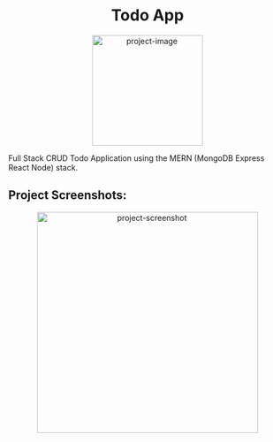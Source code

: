<h1 align="center" id="title">Todo App</h1>

<p align="center"><img src="https://i.imgur.com/KmYSmqA.png" alt="project-image" height="200"></p>

<p id="description">Full Stack CRUD Todo Application using the MERN (MongoDB Express React Node) stack.</p>


<h2>Project Screenshots:</h2>

<p align="center">
<img src="https://file.notion.so/f/f/32d74ba0-f375-404a-be8e-8fa2dc58353a/f79d7677-0d50-4d4f-be8a-a89c71850261/Untitled.png?id=2e708ae5-de4a-4cdd-b3eb-0290e1ef8e79&amp;table=block&amp;spaceId=32d74ba0-f375-404a-be8e-8fa2dc58353a&amp;expirationTimestamp=1698199200000&amp;signature=KSyrvwsQxryhsGGQKJEoK1NDsP7NGZzu42q5TzBjUQI&amp;downloadName=Untitled.png" alt="project-screenshot" width="auto" height="400/">
</p>
